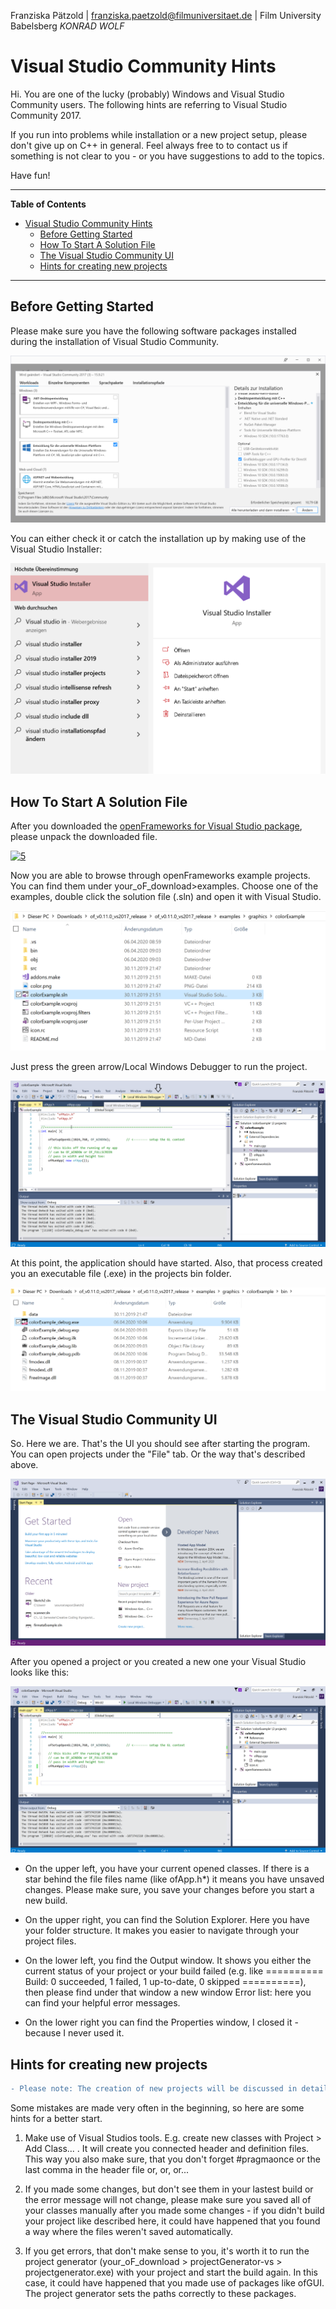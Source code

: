 <!-- ---  
title: Creative Coding II
author: Franziska Pätzold
affiliation: Film University Babelsberg KONRAD WOLF
date: Summer term 20
---   -->

Franziska Pätzold | franziska.paetzold@filmuniversitaet.de | Film University Babelsberg *KONRAD WOLF*

# Visual Studio Community Hints

Hi. You are one of the lucky (probably) Windows and Visual Studio Community users. The following hints are referring to Visual Studio Community 2017.

If you run into problems while installation or a new project setup, please don't give up on C++ in general. Feel always free to to contact us if something is not clear to you - or you have suggestions to add to the topics.

Have fun!

---

**Table of Contents**
- [Visual Studio Community Hints](#visual-studio-community-hints)
  - [Before Getting Started](#before-getting-started)
  - [How To Start A Solution File](#how-to-start-a-solution-file)
  - [The Visual Studio Community UI](#the-visual-studio-community-ui)
  - [Hints for creating new projects](#hints-for-creating-new-projects)

---

## Before Getting Started

Please make sure you have the following software packages installed during the installation of Visual Studio Community. 

![software packages](../assets/visual_studio_community_hints/UI/2.png)

You can either check it or catch the installation up by making use of the Visual Studio Installer:

![installer](../assets/visual_studio_community_hints/UI/3.png)

## How To Start A Solution File

After you downloaded the  [openFrameworks for Visual Studio package](https://openframeworks.cc/download/), please unpack the downloaded file. 

[![5](https://user-images.githubusercontent.com/22836416/78533377-26c8ca80-77e9-11ea-9241-f7cb4a90b7b7.png)](https://openframeworks.cc/download/)

Now you are able to browse through openFrameworks example projects. You can find them under your_oF_download>examples. Choose one of the examples, double click the solution file (.sln) and open it with Visual Studio.

![example_project_path](../assets/visual_studio_community_hints/UI/4.png)

Just press the green arrow/Local Windows Debugger to run the project.

![start](../assets/visual_studio_community_hints/UI/6.png)

At this point, the application should have started. Also, that process created you an executable file (.exe) in the projects bin folder. 

![exe](../assets/visual_studio_community_hints/UI/7.png)


## The Visual Studio Community UI

So. Here we are. That's the UI you should see after starting the program. You can open projects under the "File" tab. Or the way that's described above. 

![UI](../assets/visual_studio_community_hints/UI/1.png)

After you opened a project or you created a new one your Visual Studio looks like this:

![project_UI](../assets/visual_studio_community_hints/UI/8.png)

- On the upper left, you have your current opened classes. If there is a star behind the file files name (like ofApp.h*) it means you have unsaved changes. Please make sure, you save your changes before you start a new build. 

- On the upper right, you can find the Solution Explorer. Here you have your folder structure. It makes you easier to navigate through your project files.

- On the lower left, you find the Output window.  It shows you either the current status of your project or your build failed (e.g. like ========== Build: 0 succeeded, 1 failed, 1 up-to-date, 0 skipped ==========), then please find under that window a new window Error list: here you can find your helpful error messages.

- On the lower right you can find the Properties window, I closed it - because I never used it. 

## Hints for creating new projects

```diff
- Please note: The creation of new projects will be discussed in detail in session 02. 
```

Some mistakes are made very often in the beginning, so here are some hints for a better start.

1. Make use of Visual Studios tools. E.g. create new classes with Project > Add Class... . It will create you connected header and definition files. This way you also make sure, that you don't forget #pragmaonce or the last comma in the header file or, or, or...

2. If you made some changes, but don't see them in your lastest build or the error message will not change, please make sure you saved all of your classes manually after you made some changes - if you didn't build your project like described here, it could have happened that you found a way where the files weren't saved automatically. 

3. If you get errors, that don't make sense to you, it's worth it to run the project generator (your_oF_download > projectGenerator-vs > projectgenerator.exe) with your project and start the build again. In this case, it could have happened that you made use of packages like ofGUI. The project generator sets the paths correctly to these packages. 